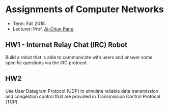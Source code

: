 # Assignments of Computer Networks

- Term: Fall 2018.
- Lecturer: Prof. [Ai-Chun Pang](https://www.csie.ntu.edu.tw/~acpang/).

## HW1 - Internet Relay Chat (IRC) Robot

Build a robot that is able to communicate with users and answer some specific
questions via the IRC protocol.

## HW2

Use User Datagram Protocol (UDP) to simulate reliable data transmission and
congestion control that are provided in Transmission Control Protocol (TCP).
